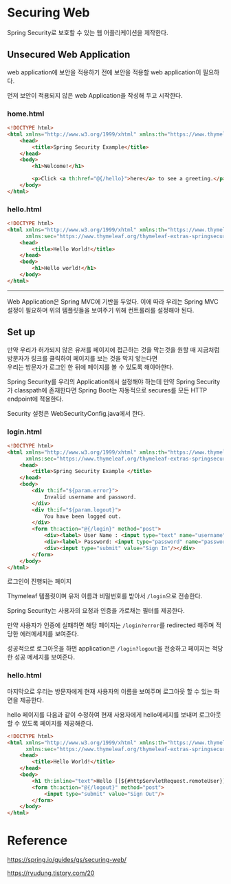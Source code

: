 # Securing Web
Spring Security로 보호할 수 있는 웹 어플리케이션을 제작한다. 


## Unsecured Web Application
web application에 보안을 적용하기 전에 보안을 적용할 web application이 필요하다.  

먼저 보안이 적용되지 않은 web Application을 작성해 두고 시작한다.  


### home.html 
~~~html
<!DOCTYPE html>
<html xmlns="http://www.w3.org/1999/xhtml" xmlns:th="https://www.thymeleaf.org" xmlns:sec="https://www.thymeleaf.org/thymeleaf-extras-springsecurity3">
    <head>
        <title>Spring Security Example</title>
    </head>
    <body>
        <h1>Welcome!</h1>

        <p>Click <a th:href="@{/hello}">here</a> to see a greeting.</p>
    </body>
</html>
~~~

### hello.html
~~~html
<!DOCTYPE html>
<html xmlns="http://www.w3.org/1999/xhtml" xmlns:th="https://www.thymeleaf.org"
      xmlns:sec="https://www.thymeleaf.org/thymeleaf-extras-springsecurity3">
    <head>
        <title>Hello World!</title>
    </head>
    <body>
        <h1>Hello world!</h1>
    </body>
</html>
~~~
--- 
Web Application은 Spring MVC에 기반을 두었다. 이에 따라 우리는 Spring MVC 설정이 필요하며 위의 템플릿들을 보여주기 위해 컨트롤러를 설정해야 된다.  

## Set up
만약 우리가 허가되지 않은 유저를 페이지에 접근하는 것을 막는것을 원할 때 지금처럼 방문자가 링크를 클릭하여 페이지를 보는 것을 막지 앟는다면  
우리는 방문자가 로그인 한 뒤에 페이지를 볼 수 있도록 해야아한다.  

Spring Security를 우리의 Application에서 설정해야 하는데 만약 Spring Security가 classpath에 존재한다면 Spring Boot는 자동적으로 secures를 모든 HTTP endpoint에 적용한다.

Security 설정은 WebSecurityConfig.java에서 한다.

### login.html

~~~html
<!DOCTYPE html>
<html xmlns="http://www.w3.org/1999/xhtml" xmlns:th="https://www.thymeleaf.org"
      xmlns:sec="https://www.thymeleaf.org/thymeleaf-extras-springsecurity3">
    <head>
        <title>Spring Security Example </title>
    </head>
    <body>
        <div th:if="${param.error}">
            Invalid username and password.
        </div>
        <div th:if="${param.logout}">
            You have been logged out.
        </div>
        <form th:action="@{/login}" method="post">
            <div><label> User Name : <input type="text" name="username"/> </label></div>
            <div><label> Password: <input type="password" name="password"/> </label></div>
            <div><input type="submit" value="Sign In"/></div>
        </form>
    </body>
</html>
~~~

로그인이 진행되는 페이지

Thymeleaf 템플릿이며 유저 이름과 비밀번호를 받아서 `/login`으로 전송한다.  

Spring Security는 사용자의 요청과 인증을 가로채는 필터를 제공한다.  

만약 사용자가 인증에 실패하면 해당 페이지는 `/login?error`를 redirected 해주며 적당한 에러메세지를 보여준다.  

성공적으로 로그아웃을 하면 application은 `/login?logout`을 전송하고 페이지는 적당한 성공 메세지를 보여준다.  

### hello.html

마지막으로 우리는 방문자에게 현재 사용자의 이름을 보여주며 로그아웃 할 수 있는 화면을 제공한다.

hello 페이지를 다음과 같이 수정하여 현재 사용자에게 hello메세지를 보내며 로그아웃할 수 있도록 페이지를 제공해준다.  

~~~html
<!DOCTYPE html>
<html xmlns="http://www.w3.org/1999/xhtml" xmlns:th="https://www.thymeleaf.org"
      xmlns:sec="https://www.thymeleaf.org/thymeleaf-extras-springsecurity3">
    <head>
        <title>Hello World!</title>
    </head>
    <body>
        <h1 th:inline="text">Hello [[${#httpServletRequest.remoteUser}]]!</h1>
        <form th:action="@{/logout}" method="post">
            <input type="submit" value="Sign Out"/>
        </form>
    </body>
</html>
~~~








# Reference
https://spring.io/guides/gs/securing-web/

https://ryudung.tistory.com/20
